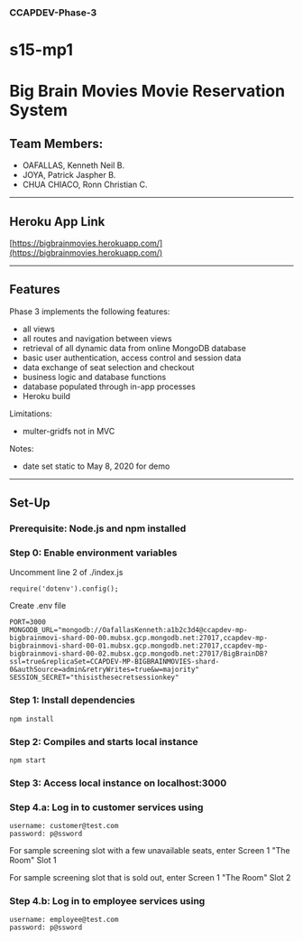 ### CCAPDEV-Phase-3
# s15-mp1

# Big Brain Movies Movie Reservation System

## Team Members:

* OAFALLAS, Kenneth Neil B.
* JOYA, Patrick Jaspher B.
* CHUA CHIACO, Ronn Christian C.

---

## Heroku App Link

[https://bigbrainmovies.herokuapp.com/](https://bigbrainmovies.herokuapp.com/)

---

## Features
Phase 3 implements the following features:
- all views
- all routes and navigation between views
- retrieval of all dynamic data from online MongoDB database
- basic user authentication, access control and session data
- data exchange of seat selection and checkout
- business logic and database functions
- database populated through in-app processes
- Heroku build

Limitations:
- multer-gridfs not in MVC

Notes:
- date set static to May 8, 2020 for demo

---

## Set-Up
### Prerequisite: Node.js and npm installed

### Step 0: Enable environment variables
Uncomment line 2 of ./index.js
```
require('dotenv').config();
```

Create .env file
```
PORT=3000
MONGODB_URL="mongodb://OafallasKenneth:a1b2c3d4@ccapdev-mp-bigbrainmovi-shard-00-00.mubsx.gcp.mongodb.net:27017,ccapdev-mp-bigbrainmovi-shard-00-01.mubsx.gcp.mongodb.net:27017,ccapdev-mp-bigbrainmovi-shard-00-02.mubsx.gcp.mongodb.net:27017/BigBrainDB?ssl=true&replicaSet=CCAPDEV-MP-BIGBRAINMOVIES-shard-0&authSource=admin&retryWrites=true&w=majority"
SESSION_SECRET="thisisthesecretsessionkey"
```

### Step 1: Install dependencies
```
npm install
```
### Step 2: Compiles and starts local instance
```
npm start
```
### Step 3: Access local instance on localhost:3000
### Step 4.a: Log in to customer services using
```
username: customer@test.com
password: p@ssword
```

For sample screening slot with a few unavailable seats, enter Screen 1 "The Room" Slot 1

For sample screening slot that is sold out, enter Screen 1 "The Room" Slot 2

### Step 4.b: Log in to employee services using
```
username: employee@test.com
password: p@ssword
```

